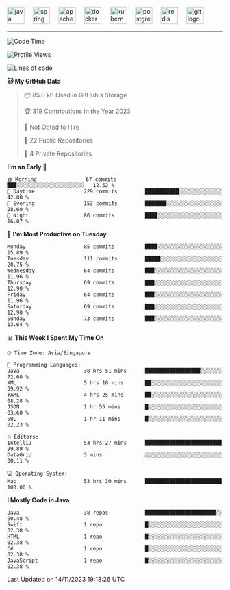 <p align="left">
  <img src="https://cdn.jsdelivr.net/gh/devicons/devicon/icons/java/java-original.svg" height="40" alt="java logo"  />
  <img width="12" />
  <img src="https://cdn.jsdelivr.net/gh/devicons/devicon/icons/spring/spring-original.svg" height="40" alt="spring logo"  />
  <img width="12" />
  <img src="https://cdn.jsdelivr.net/gh/devicons/devicon/icons/apachekafka/apachekafka-original.svg" height="40" alt="apachekafka logo"  />
  <img width="12" />
  <img src="https://cdn.jsdelivr.net/gh/devicons/devicon/icons/docker/docker-original.svg" height="40" alt="docker logo"  />
  <img width="12" />
  <img src="https://cdn.jsdelivr.net/gh/devicons/devicon/icons/kubernetes/kubernetes-plain.svg" height="40" alt="kubernetes logo"  />
  <img width="12" />
  <img src="https://cdn.jsdelivr.net/gh/devicons/devicon/icons/postgresql/postgresql-original.svg" height="40" alt="postgresql logo"  />
  <img width="12" />
  <img src="https://cdn.jsdelivr.net/gh/devicons/devicon/icons/redis/redis-original.svg" height="40" alt="redis logo"  />
  <img width="12" />
  <img src="https://cdn.jsdelivr.net/gh/devicons/devicon/icons/git/git-original.svg" height="40" alt="git logo"  />
</p>


<!--<img src="https://media.giphy.com/media/LnQjpWaON8nhr21vNW/giphy.gif" width="60"> <em><b>I love connecting with different people</b> so if you want to say <b>hi, I'll be happy to meet you more!</b> 😊 </em> -->

---
<!--START_SECTION:waka-->
![Code Time](http://img.shields.io/badge/Code%20Time-1%2C501%20hrs%2020%20mins-blue)

![Profile Views](http://img.shields.io/badge/Profile%20Views-3-blue)

![Lines of code](https://img.shields.io/badge/From%20Hello%20World%20I%27ve%20Written-165.2%20thousand%20lines%20of%20code-blue)

**🐱 My GitHub Data** 

> 📦 85.0 kB Used in GitHub's Storage 
 > 
> 🏆 319 Contributions in the Year 2023
 > 
> 🚫 Not Opted to Hire
 > 
> 📜 22 Public Repositories 
 > 
> 🔑 4 Private Repositories 
 > 
**I'm an Early 🐤** 

```text
🌞 Morning                67 commits          ███░░░░░░░░░░░░░░░░░░░░░░   12.52 % 
🌆 Daytime                229 commits         ███████████░░░░░░░░░░░░░░   42.80 % 
🌃 Evening                153 commits         ███████░░░░░░░░░░░░░░░░░░   28.60 % 
🌙 Night                  86 commits          ████░░░░░░░░░░░░░░░░░░░░░   16.07 % 
```
📅 **I'm Most Productive on Tuesday** 

```text
Monday                   85 commits          ████░░░░░░░░░░░░░░░░░░░░░   15.89 % 
Tuesday                  111 commits         █████░░░░░░░░░░░░░░░░░░░░   20.75 % 
Wednesday                64 commits          ███░░░░░░░░░░░░░░░░░░░░░░   11.96 % 
Thursday                 69 commits          ███░░░░░░░░░░░░░░░░░░░░░░   12.90 % 
Friday                   64 commits          ███░░░░░░░░░░░░░░░░░░░░░░   11.96 % 
Saturday                 69 commits          ███░░░░░░░░░░░░░░░░░░░░░░   12.90 % 
Sunday                   73 commits          ███░░░░░░░░░░░░░░░░░░░░░░   13.64 % 
```


📊 **This Week I Spent My Time On** 

```text
🕑︎ Time Zone: Asia/Singapore

💬 Programming Languages: 
Java                     38 hrs 51 mins      ██████████████████░░░░░░░   72.60 % 
XML                      5 hrs 18 mins       ██░░░░░░░░░░░░░░░░░░░░░░░   09.92 % 
YAML                     4 hrs 25 mins       ██░░░░░░░░░░░░░░░░░░░░░░░   08.28 % 
JSON                     1 hr 55 mins        █░░░░░░░░░░░░░░░░░░░░░░░░   03.60 % 
SQL                      1 hr 11 mins        █░░░░░░░░░░░░░░░░░░░░░░░░   02.23 % 

🔥 Editors: 
IntelliJ                 53 hrs 27 mins      █████████████████████████   99.89 % 
DataGrip                 3 mins              ░░░░░░░░░░░░░░░░░░░░░░░░░   00.11 % 

💻 Operating System: 
Mac                      53 hrs 30 mins      █████████████████████████   100.00 % 
```

**I Mostly Code in Java** 

```text
Java                     38 repos            ███████████████████████░░   90.48 % 
Swift                    1 repo              █░░░░░░░░░░░░░░░░░░░░░░░░   02.38 % 
HTML                     1 repo              █░░░░░░░░░░░░░░░░░░░░░░░░   02.38 % 
C#                       1 repo              █░░░░░░░░░░░░░░░░░░░░░░░░   02.38 % 
JavaScript               1 repo              █░░░░░░░░░░░░░░░░░░░░░░░░   02.38 % 
```




 Last Updated on 14/11/2023 19:13:26 UTC
<!--END_SECTION:waka-->


<!--
**SimakovIgor/SimakovIgor** is a ✨ _special_ ✨ repository because its `README.md` (this file) appears on your GitHub profile.

Here are some ideas to get you started:

- 🔭 I’m currently working on ...
- 🌱 I’m currently learning ...
- 👯 I’m looking to collaborate on ...
- 🤔 I’m looking for help with ...
- 💬 Ask me about ...
- 📫 How to reach me: ...
- 😄 Pronouns: ...
- ⚡ Fun fact: ...
-->
